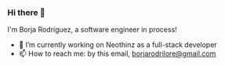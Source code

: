 ### Hi there 👋

I'm Borja Rodríguez, a software engineer in process!


- 🔭 I’m currently working on Neothinz as a full-stack developer
- 📫 How to reach me: by this email, borjarodrilore@gmail.com
